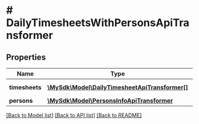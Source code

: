 # # DailyTimesheetsWithPersonsApiTransformer

## Properties

Name | Type | Description | Notes
------------ | ------------- | ------------- | -------------
**timesheets** | [**\MySdk\Model\DailyTimesheetApiTransformer[]**](DailyTimesheetApiTransformer.md) | Class DailyTimesheetsApiTransformer | [optional]
**persons** | [**\MySdk\Model\PersonsInfoApiTransformer**](PersonsInfoApiTransformer.md) |  | [optional]

[[Back to Model list]](../../README.md#models) [[Back to API list]](../../README.md#endpoints) [[Back to README]](../../README.md)
